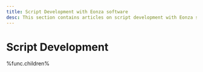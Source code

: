 ```yaml
---
title: Script Development with Eonza software
desc: This section contains articles on script development with Eonza software.
---
```

# Script Development

%func.children%
